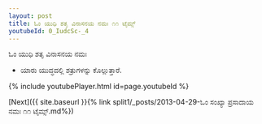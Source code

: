 ```yaml
---
layout: post
title: ಓಂ ಯುಧಿ ಶತೃ ವಿನಾಸನಯ ನಮಃ ೧೧ ಟೈಮ್ಸ್
youtubeId: 0_IudcSc-_4
---
```

 
 
 ಓಂ ಯುಧಿ ಶತೃ ವಿನಾಸನಯ ನಮಃ  
 
 -  ಯಾರು ಯುದ್ಧದಲ್ಲಿ ಶತ್ರುಗಳನ್ನು ಕೊಲ್ಲುತ್ತಾರೆ. 
 
  
 
  
 
 
 
 
 
 


{% include youtubePlayer.html id=page.youtubeId %}
 
[Next]({{ site.baseurl }}{% link  split1/_posts/2013-04-29-ಓಂ ಸಂಖ್ಯಾ ಪ್ರಸಾದಾಯ ನಮಃ ೧೧ ಟೈಮ್ಸ್.md%})
 
